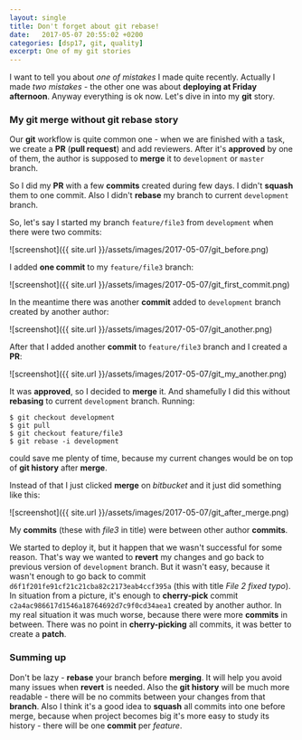 ```yaml
---
layout: single
title: Don't forget about git rebase!
date:   2017-05-07 20:55:02 +0200
categories: [dsp17, git, quality]
excerpt: One of my git stories
---
```


I want to tell you about *one of mistakes* I made quite recently. Actually I
made *two mistakes* - the other one was about **deploying at Friday afternoon**.
Anyway everything is ok now. Let's dive in into my **git** story.

### My **git merge** without **git rebase** story

Our **git** workflow is quite common one - when we are finished with a task, we
create a **PR** (**pull request**) and add reviewers. After it's **approved**
by one of them, the author is supposed to **merge** it to `development` or `master` branch.

So I did my **PR** with a few **commits** created during few days. I didn't **squash** them
to one commit. Also I didn't **rebase** my branch to current `development` branch.

So, let's say I started my branch `feature/file3` from `development` when there were two commits:

![screenshot]({{ site.url }}/assets/images/2017-05-07/git_before.png)

I added **one commit** to my `feature/file3` branch:

![screenshot]({{ site.url }}/assets/images/2017-05-07/git_first_commit.png)

In the meantime there was another **commit** added to `development` branch created by
another author:

![screenshot]({{ site.url }}/assets/images/2017-05-07/git_another.png)

After that I added another **commit** to `feature/file3` branch and I created a **PR**:

![screenshot]({{ site.url }}/assets/images/2017-05-07/git_my_another.png)

It was **approved**, so I decided to **merge** it. And shamefully I did this without **rebasing**
to current `development` branch. Running:

    $ git checkout development
    $ git pull
    $ git checkout feature/file3
    $ git rebase -i development

could save me plenty of time, because my current changes would be on top
of **git history** after **merge**.

Instead of that I just clicked **merge** on *bitbucket* and it just did something like this:

![screenshot]({{ site.url }}/assets/images/2017-05-07/git_after_merge.png)

My **commits** (these with *file3* in title) were between other author **commits**.

We started to deploy it, but it happen that we wasn't successful for some reason. That's way
we wanted to **revert** my changes and go back to previous version of `development` branch.
But it wasn't easy, because it wasn't enough to go back to commit
`d6f1f201fe91cf21c21cba82c2173eab4ccf395a` (this with title *File 2 fixed typo*).
In situation from a picture,
it's enough to **cherry-pick** commit `c2a4ac986617d1546a18764692d7c9f0cd34aea1`
created by another author. In my real situation it was much worse, because
there were more **commits** in between. There was no point in **cherry-picking** all commits,
it was better to create a **patch**.

### Summing up

Don't be lazy - **rebase** your branch before **merging**. It will help you avoid
many issues when **revert** is needed. Also the **git history** will be much more readable -
there will be no commits between your changes from that **branch**. Also I think
it's a good idea to **squash** all commits into one before merge, because
when project becomes big it's more easy to study its history - there will be
one **commit** per *feature*.
